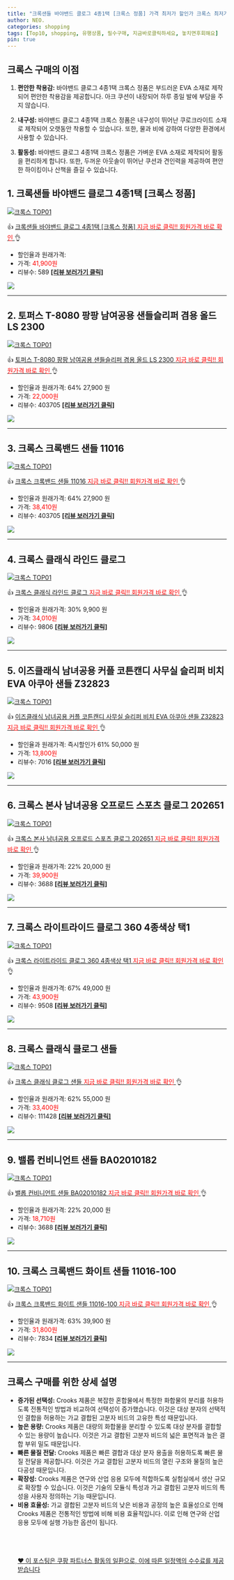 ```yaml
---
title: "크록샌들 바야밴드 클로그 4종1택 [크록스 정품] 가격 최저가 할인가 크록스 최저가 추천 제품 비교"
author: NEO.
categories: shopping
tags: [Top10, shopping, 유행상품, 필수구매, 지금바로클릭하세요, 놓치면후회해요]
pin: true
---
```

## 크록스 구매의 이점
1. **편안한 착용감:** 바야밴드 클로그 4종1택 크록스 정품은 부드러운 EVA 소재로 제작되어 편안한 착용감을 제공합니다. 아크 쿠션이 내장되어 하루 종일 발에 부담을 주지 않습니다.

2. **내구성:** 바야밴드 클로그 4종1택 크록스 정품은 내구성이 뛰어난 쿠로크라이트 소재로 제작되어 오랫동안 착용할 수 있습니다. 또한, 물과 비에 강하여 다양한 환경에서 사용할 수 있습니다.

3. **활동성:** 바야밴드 클로그 4종1택 크록스 정품은 가벼운 EVA 소재로 제작되어 활동을 편리하게 합니다. 또한, 두꺼운 아웃솔이 뛰어난 쿠션과 견인력을 제공하여 편안한 하이킹이나 산책을 즐길 수 있습니다.

   

## 1. 크록샌들 바야밴드 클로그 4종1택 [크록스 정품]

[![크록스 TOP01](https://thumbnail10.coupangcdn.com/thumbnails/remote/490x490ex/image/vendor_inventory/d578/9e8fa59ce312243099e07fcf452862d2af56faf877793d1946a5de4c157e.jpg)](https://link.coupang.com/re/AFFSDP?lptag=AF3617701&subid=GithubCoopas&pageKey=7338646154&traceid=V0-153&itemId=18856650041&vendorItemId=87121045982)


👍 [크록샌들 바야밴드 클로그 4종1택 [크록스 정품] <font color=red> 지금 바로 클릭!! 회원가격 바로 확인 </font> ](https://link.coupang.com/re/AFFSDP?lptag=AF3617701&subid=GithubCoopas&pageKey=7338646154&traceid=V0-153&itemId=18856650041&vendorItemId=87121045982) 👌 


- 할인율과 원래가격: 
- 가격: <span style='color:red'>41,900원</span>
- 리뷰수: 589  [**[리뷰 보러가기 클릭]**](https://link.coupang.com/re/AFFSDP?lptag=AF3617701&subid=GithubCoopas&pageKey=7338646154&traceid=V0-153&itemId=18856650041&vendorItemId=87121045982)

[![](/discount_price.png)](https://link.coupang.com/re/AFFSDP?lptag=AF3617701&subid=GithubCoopas&pageKey=7338646154&traceid=V0-153&itemId=18856650041&vendorItemId=87121045982)

---


   

## 2. 토퍼스 T-8080 팡팡 남여공용 샌들슬리퍼 겸용 올드 LS 2300

[![크록스 TOP01](https://thumbnail8.coupangcdn.com/thumbnails/remote/490x490ex/image/vendor_inventory/1281/794d5f4a6372a7f1c44bb465e5a4694bfb51487abace7f98bb253a8fe09c.jpg)](https://link.coupang.com/re/AFFSDP?lptag=AF3617701&subid=GithubCoopas&pageKey=7383371951&traceid=V0-153&itemId=19073182553&vendorItemId=86202277303)


👍 [토퍼스 T-8080 팡팡 남여공용 샌들슬리퍼 겸용 올드 LS 2300 <font color=red> 지금 바로 클릭!! 회원가격 바로 확인 </font> ](https://link.coupang.com/re/AFFSDP?lptag=AF3617701&subid=GithubCoopas&pageKey=7383371951&traceid=V0-153&itemId=19073182553&vendorItemId=86202277303) 👌 


- 할인율과 원래가격: 64%  27,900   원
- 가격: <span style='color:red'>22,000원</span>
- 리뷰수: 403705  [**[리뷰 보러가기 클릭]**](https://link.coupang.com/re/AFFSDP?lptag=AF3617701&subid=GithubCoopas&pageKey=7383371951&traceid=V0-153&itemId=19073182553&vendorItemId=86202277303)

[![](/discount_price.png)](https://link.coupang.com/re/AFFSDP?lptag=AF3617701&subid=GithubCoopas&pageKey=7383371951&traceid=V0-153&itemId=19073182553&vendorItemId=86202277303)

---


   

## 3. 크록스 크록밴드 샌들 11016

[![크록스 TOP01](https://thumbnail7.coupangcdn.com/thumbnails/remote/490x490ex/image/retail/images/2023/08/31/16/4/9c2caa51-1975-4871-a932-ba544319f200.png)](https://link.coupang.com/re/AFFSDP?lptag=AF3617701&subid=GithubCoopas&pageKey=6572619941&traceid=V0-153&itemId=19943829712&vendorItemId=87043001475)


👍 [크록스 크록밴드 샌들 11016 <font color=red> 지금 바로 클릭!! 회원가격 바로 확인 </font> ](https://link.coupang.com/re/AFFSDP?lptag=AF3617701&subid=GithubCoopas&pageKey=6572619941&traceid=V0-153&itemId=19943829712&vendorItemId=87043001475) 👌 


- 할인율과 원래가격: 64%  27,900   원
- 가격: <span style='color:red'>38,410원</span>
- 리뷰수: 403705  [**[리뷰 보러가기 클릭]**](https://link.coupang.com/re/AFFSDP?lptag=AF3617701&subid=GithubCoopas&pageKey=6572619941&traceid=V0-153&itemId=19943829712&vendorItemId=87043001475)

[![](/discount_price.png)](https://link.coupang.com/re/AFFSDP?lptag=AF3617701&subid=GithubCoopas&pageKey=6572619941&traceid=V0-153&itemId=19943829712&vendorItemId=87043001475)

---


   

## 4. 크록스 클래식 라인드 클로그

[![크록스 TOP01](https://thumbnail6.coupangcdn.com/thumbnails/remote/490x490ex/image/rs_quotation_api/9kzgor5r/2826789c61154932aeb5a493696b79ea.jpg)](https://link.coupang.com/re/AFFSDP?lptag=AF3617701&subid=GithubCoopas&pageKey=7383094864&traceid=V0-153&itemId=19071880627&vendorItemId=86194496495)


👍 [크록스 클래식 라인드 클로그 <font color=red> 지금 바로 클릭!! 회원가격 바로 확인 </font> ](https://link.coupang.com/re/AFFSDP?lptag=AF3617701&subid=GithubCoopas&pageKey=7383094864&traceid=V0-153&itemId=19071880627&vendorItemId=86194496495) 👌 


- 할인율과 원래가격: 30%  9,900   원
- 가격: <span style='color:red'>34,010원</span>
- 리뷰수: 9806  [**[리뷰 보러가기 클릭]**](https://link.coupang.com/re/AFFSDP?lptag=AF3617701&subid=GithubCoopas&pageKey=7383094864&traceid=V0-153&itemId=19071880627&vendorItemId=86194496495)

[![](/discount_price.png)](https://link.coupang.com/re/AFFSDP?lptag=AF3617701&subid=GithubCoopas&pageKey=7383094864&traceid=V0-153&itemId=19071880627&vendorItemId=86194496495)

---


   

## 5. 이즈클래식 남녀공용 커플 코튼캔디 사무실 슬리퍼 비치 EVA 아쿠아 샌들 Z32823

[![크록스 TOP01](https://thumbnail7.coupangcdn.com/thumbnails/remote/490x490ex/image/vendor_inventory/fa32/2a2acf0381d7f2d3ee4ec421ad30fd89593cec9f4bd1b9025d4f4f34b37b.jpg)](https://link.coupang.com/re/AFFSDP?lptag=AF3617701&subid=GithubCoopas&pageKey=6451595219&traceid=V0-153&itemId=20929755718&vendorItemId=87996504358)


👍 [이즈클래식 남녀공용 커플 코튼캔디 사무실 슬리퍼 비치 EVA 아쿠아 샌들 Z32823 <font color=red> 지금 바로 클릭!! 회원가격 바로 확인 </font> ](https://link.coupang.com/re/AFFSDP?lptag=AF3617701&subid=GithubCoopas&pageKey=6451595219&traceid=V0-153&itemId=20929755718&vendorItemId=87996504358) 👌 


- 할인율과 원래가격: 즉시할인가 61%  50,000   원
- 가격: <span style='color:red'>13,800원</span>
- 리뷰수: 7016  [**[리뷰 보러가기 클릭]**](https://link.coupang.com/re/AFFSDP?lptag=AF3617701&subid=GithubCoopas&pageKey=6451595219&traceid=V0-153&itemId=20929755718&vendorItemId=87996504358)

[![](/discount_price.png)](https://link.coupang.com/re/AFFSDP?lptag=AF3617701&subid=GithubCoopas&pageKey=6451595219&traceid=V0-153&itemId=20929755718&vendorItemId=87996504358)

---


   

## 6. 크록스 본사 남녀공용 오프로드 스포츠 클로그 202651

[![크록스 TOP01](https://thumbnail7.coupangcdn.com/thumbnails/remote/490x490ex/image/vendor_inventory/6f97/e77f9be677e0f10d7b41b868fada8b7123813bfb8526b3ba4217ecd6e7e9.jpg)](https://link.coupang.com/re/AFFSDP?lptag=AF3617701&subid=GithubCoopas&pageKey=4609306633&traceid=V0-153&itemId=21255500047&vendorItemId=88315964491)


👍 [크록스 본사 남녀공용 오프로드 스포츠 클로그 202651 <font color=red> 지금 바로 클릭!! 회원가격 바로 확인 </font> ](https://link.coupang.com/re/AFFSDP?lptag=AF3617701&subid=GithubCoopas&pageKey=4609306633&traceid=V0-153&itemId=21255500047&vendorItemId=88315964491) 👌 


- 할인율과 원래가격: 22%  20,000   원
- 가격: <span style='color:red'>39,900원</span>
- 리뷰수: 3688  [**[리뷰 보러가기 클릭]**](https://link.coupang.com/re/AFFSDP?lptag=AF3617701&subid=GithubCoopas&pageKey=4609306633&traceid=V0-153&itemId=21255500047&vendorItemId=88315964491)

[![](/discount_price.png)](https://link.coupang.com/re/AFFSDP?lptag=AF3617701&subid=GithubCoopas&pageKey=4609306633&traceid=V0-153&itemId=21255500047&vendorItemId=88315964491)

---


   

## 7. 크록스 라이트라이드 클로그 360 4종색상 택1

[![크록스 TOP01](https://thumbnail8.coupangcdn.com/thumbnails/remote/490x490ex/image/vendor_inventory/9a9f/8b5c580b103df6480fdf9d905ac2277adb1d17dc675d4659ffdfb89af0fc.jpg)](https://link.coupang.com/re/AFFSDP?lptag=AF3617701&subid=GithubCoopas&pageKey=7530870043&traceid=V0-153&itemId=19773060349&vendorItemId=86717531726)


👍 [크록스 라이트라이드 클로그 360 4종색상 택1 <font color=red> 지금 바로 클릭!! 회원가격 바로 확인 </font> ](https://link.coupang.com/re/AFFSDP?lptag=AF3617701&subid=GithubCoopas&pageKey=7530870043&traceid=V0-153&itemId=19773060349&vendorItemId=86717531726) 👌 


- 할인율과 원래가격: 67%  49,000   원
- 가격: <span style='color:red'>43,900원</span>
- 리뷰수: 9508  [**[리뷰 보러가기 클릭]**](https://link.coupang.com/re/AFFSDP?lptag=AF3617701&subid=GithubCoopas&pageKey=7530870043&traceid=V0-153&itemId=19773060349&vendorItemId=86717531726)

[![](/discount_price.png)](https://link.coupang.com/re/AFFSDP?lptag=AF3617701&subid=GithubCoopas&pageKey=7530870043&traceid=V0-153&itemId=19773060349&vendorItemId=86717531726)

---


   

## 8. 크록스 클래식 클로그 샌들

[![크록스 TOP01](https://thumbnail10.coupangcdn.com/thumbnails/remote/490x490ex/image/retail/images/2023/04/12/9/0/1db1990c-b5a9-4f44-a9e9-40d7cc39645a.jpg)](https://link.coupang.com/re/AFFSDP?lptag=AF3617701&subid=GithubCoopas&pageKey=1343337477&traceid=V0-153&itemId=18502024332&vendorItemId=85641248067)


👍 [크록스 클래식 클로그 샌들 <font color=red> 지금 바로 클릭!! 회원가격 바로 확인 </font> ](https://link.coupang.com/re/AFFSDP?lptag=AF3617701&subid=GithubCoopas&pageKey=1343337477&traceid=V0-153&itemId=18502024332&vendorItemId=85641248067) 👌 


- 할인율과 원래가격: 62%  55,000   원
- 가격: <span style='color:red'>33,400원</span>
- 리뷰수: 111428  [**[리뷰 보러가기 클릭]**](https://link.coupang.com/re/AFFSDP?lptag=AF3617701&subid=GithubCoopas&pageKey=1343337477&traceid=V0-153&itemId=18502024332&vendorItemId=85641248067)

[![](/discount_price.png)](https://link.coupang.com/re/AFFSDP?lptag=AF3617701&subid=GithubCoopas&pageKey=1343337477&traceid=V0-153&itemId=18502024332&vendorItemId=85641248067)

---


   

## 9. 밸롭 컨비니언트 샌들 BA02010182

[![크록스 TOP01](https://thumbnail6.coupangcdn.com/thumbnails/remote/490x490ex/image/retail/images/2023/02/08/11/0/249bded2-3bb5-4301-aefb-758772181589.jpg)](https://link.coupang.com/re/AFFSDP?lptag=AF3617701&subid=GithubCoopas&pageKey=7121275868&traceid=V0-153&itemId=17830853294&vendorItemId=84994606760)


👍 [밸롭 컨비니언트 샌들 BA02010182 <font color=red> 지금 바로 클릭!! 회원가격 바로 확인 </font> ](https://link.coupang.com/re/AFFSDP?lptag=AF3617701&subid=GithubCoopas&pageKey=7121275868&traceid=V0-153&itemId=17830853294&vendorItemId=84994606760) 👌 


- 할인율과 원래가격: 22%  20,000   원
- 가격: <span style='color:red'>18,710원</span>
- 리뷰수: 3688  [**[리뷰 보러가기 클릭]**](https://link.coupang.com/re/AFFSDP?lptag=AF3617701&subid=GithubCoopas&pageKey=7121275868&traceid=V0-153&itemId=17830853294&vendorItemId=84994606760)

[![](/discount_price.png)](https://link.coupang.com/re/AFFSDP?lptag=AF3617701&subid=GithubCoopas&pageKey=7121275868&traceid=V0-153&itemId=17830853294&vendorItemId=84994606760)

---


   

## 10. 크록스 크록밴드 화이트 샌들 11016-100

[![크록스 TOP01](https://thumbnail8.coupangcdn.com/thumbnails/remote/490x490ex/image/retail/images/2018/01/24/18/0/aab83812-fbc4-4d97-b188-8ee53ff653a5.jpg)](https://link.coupang.com/re/AFFSDP?lptag=AF3617701&subid=GithubCoopas&pageKey=5065583446&traceid=V0-153&itemId=2370722819&vendorItemId=3510662496)


👍 [크록스 크록밴드 화이트 샌들 11016-100 <font color=red> 지금 바로 클릭!! 회원가격 바로 확인 </font> ](https://link.coupang.com/re/AFFSDP?lptag=AF3617701&subid=GithubCoopas&pageKey=5065583446&traceid=V0-153&itemId=2370722819&vendorItemId=3510662496) 👌 


- 할인율과 원래가격: 63%  39,900   원
- 가격: <span style='color:red'>31,800원</span>
- 리뷰수: 7834  [**[리뷰 보러가기 클릭]**](https://link.coupang.com/re/AFFSDP?lptag=AF3617701&subid=GithubCoopas&pageKey=5065583446&traceid=V0-153&itemId=2370722819&vendorItemId=3510662496)

[![](/discount_price.png)](https://link.coupang.com/re/AFFSDP?lptag=AF3617701&subid=GithubCoopas&pageKey=5065583446&traceid=V0-153&itemId=2370722819&vendorItemId=3510662496)

---
## 크록스 구매를 위한 상세 설명
* **증가된 선택성:** Crooks 제품은 복잡한 혼합물에서 특정한 화합물의 분리를 허용하도록 전통적인 방법과 비교하여 선택성이 증가했습니다. 이것은 대상 분자의 선택적인 결합을 허용하는 가교 결합된 고분자 비드의 고유한 특성 때문입니다.
* **높은 용량:** Crooks 제품은 대량의 화합물을 분리할 수 있도록 대상 분자를 결합할 수 있는 용량이 높습니다. 이것은 가교 결합된 고분자 비드의 넓은 표면적과 높은 결합 부위 밀도 때문입니다.
* **빠른 물질 전달:** Crooks 제품은 빠른 결합과 대상 분자 용출을 허용하도록 빠른 물질 전달을 제공합니다. 이것은 가교 결합된 고분자 비드의 열린 구조와 물질의 높은 다공성 때문입니다.
* **확장성:** Crooks 제품은 연구와 산업 응용 모두에 적합하도록 실험실에서 생산 규모로 확장할 수 있습니다. 이것은 기술의 모듈식 특성과 가교 결합된 고분자 비드의 특성을 사용자 정의하는 기능 때문입니다.
* **비용 효율성:** 가교 결합된 고분자 비드의 낮은 비용과 공정의 높은 효율성으로 인해 Crooks 제품은 전통적인 방법에 비해 비용 효율적입니다. 이로 인해 연구와 산업 응용 모두에 실행 가능한 옵션이 됩니다.<br><br><br><br><br> [ ❤  이 포스팅은 쿠팡 파트너스 활동의 일환으로, 이에 따른 일정액의 수수료를 제공받습니다](https://link.coupang.com/a/bcEFyh)